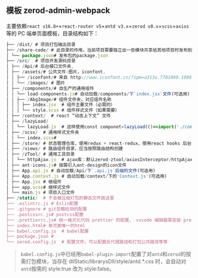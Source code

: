 ## 模板 zerod-admin-webpack

主要依赖`react v16.8+`+`react-router v5`+`antd v3.x`+`zerod v0.x`+`scss`+`axios`等的 PC 端单页面模板，目录结构如下：

```js
├── /dist/ # 项目打包输出目录
├── /share-code/ # 此目录的作用，当前项目需要独立出一些模块共享给其他项目时发布到私服，此目录名称可以随意修改，但需在zerod.config.js中配置copyFolderName
│ └── package.json# 发布包的package.json
├── /src/  # 项目开发源码目录
│ ├── /Api/# 后台接口文件夹,
│ ├── /assets/# 公共文件:图片，iconfont,
│ │ ├── /iconfont/# 来自 http://www.iconfont.cn/?spm=a313x.7781069.1998910419.d4d0a486a
│ │ └── /images/ # 图片
│ ├── /components/# 自生产的通用组件
│ │ └── load-components.js# 自动加载/components/下`index.jsx`文件(可选用)
│ │ ├── /AbgImage/# 组件文件夹，对应组件名称
│ │ │ ├── index.jsx  # 组件主要文件（必需的）
│ │ │ └── style.scss # 组件样式文件（如果需要）
│ ├── /context/  # react “动态上下文” 文件
│ ├── /lazyLoad/
│ │ └── lazyLoad.js  # 这样使用const componet=lazyLoad(()=>import('./componet.jsx'))实现异步组件
│ ├── /scss/  # 通用样式文件夹
│ │ └── index.scss#
│ ├── /store/ # 状态管理仓库，使用redux + react-redux，使用react hooks 后台可以选择不用react-redux
│ ├── /views/ # 路由组件目录，应当按照路由结构创建
│ ├── /zTool/ # 通用工具目录
│ │ └── httpAjax.js  # ajax库：默认zerod-ztool/axiosInterceptor/httpAjax 对 axios 的封装
│ ├── ant-icons.js# 按需引入ant-design的icon文件
│ ├── App.api.js # 自动加载/Api/下`.api.js`后缀的文件(可选用)
│ ├── App.context.js # 自动加载/context/下的'Context.js'(可选用)
│ ├── App.jsx # 根组件
│ ├── app.scss# 根样式文件
│ └── main.js # 项目入口文件
├── /static/  # 不会被压缩打包的静态文件放这里
├── .eslintrc.js # Eslin配置
├── .gitgnore # git忽略检测的配置
├── .postcssrc.js# postcss配置
├── .prettierrc.js# 统一格式化代码 prettier 的配置， vscode 编辑器需安装 prettier 插件
├── index.html# 单页面唯一的html
├── babel.config.js  # babel配置
├── package.json #
└── zerod.config.js  # 配置文件，可以配置反代理路径和打包公共路径等等
```

> `babel.config.js`中已经用`babel-plugin-import`配置了对`antd`和`zerod`的按需打包模块，当存在 dllStatic/librarysDll/style/antd.\*.css 时，会自动对`antd`按需的 style:true 改为 style:false。
